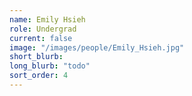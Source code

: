 ```yaml
---
name: Emily Hsieh
role: Undergrad
current: false
image: "/images/people/Emily_Hsieh.jpg"
short_blurb: 
long_blurb: "todo"
sort_order: 4
---
```

